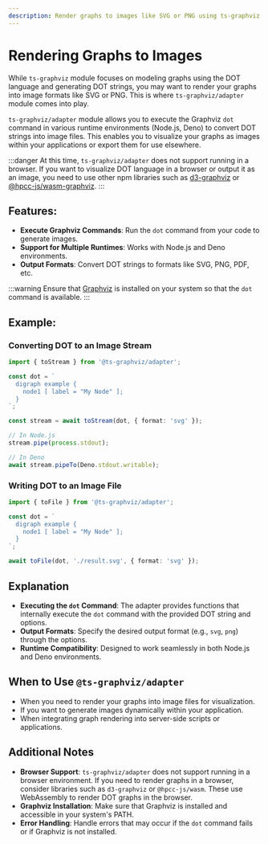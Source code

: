 ```yaml
---
description: Render graphs to images like SVG or PNG using ts-graphviz.
---
```

# Rendering Graphs to Images

While `ts-graphviz` module focuses on modeling graphs using the DOT language and generating DOT strings, you may want to render your graphs into image formats like SVG or PNG. This is where `ts-graphviz/adapter` module comes into play.

`ts-graphviz/adapter` module allows you to execute the Graphviz `dot` command in various runtime environments (Node.js, Deno) to convert DOT strings into image files. This enables you to visualize your graphs as images within your applications or export them for use elsewhere.

:::danger
At this time, `ts-graphviz/adapter` does not support running in a browser. If you want to visualize DOT language in a browser or output it as an image, you need to use other npm libraries such as [d3-graphviz](https://www.npmjs.com/package/d3-graphviz) or [@hpcc-js/wasm-graphviz](https://www.npmjs.com/package/@hpcc-js/wasm-graphviz).
:::

## Features:

- **Execute Graphviz Commands**: Run the `dot` command from your code to generate images.
- **Support for Multiple Runtimes**: Works with Node.js and Deno environments.
- **Output Formats**: Convert DOT strings to formats like SVG, PNG, PDF, etc.

:::warning
Ensure that [Graphviz](https://graphviz.org/download/) is installed on your system so that the `dot` command is available.
:::

## Example:

### Converting DOT to an Image Stream

```typescript
import { toStream } from '@ts-graphviz/adapter';

const dot = `
  digraph example {
    node1 [ label = "My Node" ];
  }
`;

const stream = await toStream(dot, { format: 'svg' });

// In Node.js
stream.pipe(process.stdout);

// In Deno
await stream.pipeTo(Deno.stdout.writable);
```

### Writing DOT to an Image File

```typescript
import { toFile } from '@ts-graphviz/adapter';

const dot = `
  digraph example {
    node1 [ label = "My Node" ];
  }
`;

await toFile(dot, './result.svg', { format: 'svg' });
```

## Explanation

- **Executing the `dot` Command**: The adapter provides functions that internally execute the `dot` command with the provided DOT string and options.
- **Output Formats**: Specify the desired output format (e.g., `svg`, `png`) through the options.
- **Runtime Compatibility**: Designed to work seamlessly in both Node.js and Deno environments.

## When to Use `@ts-graphviz/adapter`

- When you need to render your graphs into image files for visualization.
- If you want to generate images dynamically within your application.
- When integrating graph rendering into server-side scripts or applications.

## Additional Notes

- **Browser Support**: `ts-graphviz/adapter` does not support running in a browser environment. If you need to render graphs in a browser, consider libraries such as `d3-graphviz` or `@hpcc-js/wasm`. These use WebAssembly to render DOT graphs in the browser.
- **Graphviz Installation**: Make sure that Graphviz is installed and accessible in your system's PATH.
- **Error Handling**: Handle errors that may occur if the `dot` command fails or if Graphviz is not installed.
